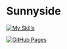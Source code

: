 <h1> Sunnyside </h1>

[![My Skills](https://skillicons.dev/icons?i=html,css,bootstrap,react)](https://skillicons.dev)

<a href="https://lehimv.github.io/ProyectoFinal1_MLVL_Sunnyside.github.io/"><img alt="GitHub Pages" src="https://img.shields.io/badge/GitHub Pages-View-blue"></a>
